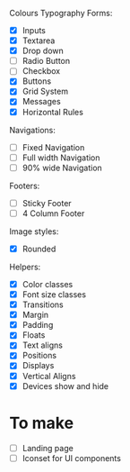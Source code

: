 Colours
Typography
Forms:
- [x] Inputs
- [x] Textarea
- [x] Drop down
- [ ] Radio Button
- [ ] Checkbox
- [x] Buttons
- [x] Grid System
- [x] Messages
- [x] Horizontal Rules

Navigations:
- [ ] Fixed Navigation
- [ ] Full width Navigation
- [ ] 90% wide Navigation

Footers:
- [ ] Sticky Footer
- [ ] 4 Column Footer

Image styles:
- [x] Rounded

Helpers:
- [x] Color classes
- [x] Font size classes
- [x] Transitions
- [x] Margin
- [x] Padding
- [x] Floats
- [x] Text aligns
- [x] Positions
- [x] Displays
- [x] Vertical Aligns
- [x] Devices show and hide

# To make
- [ ] Landing page
- [ ] Iconset for UI components